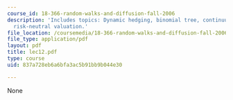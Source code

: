 ```yaml
---
course_id: 18-366-random-walks-and-diffusion-fall-2006
description: 'Includes topics: Dynamic hedging, binomial tree, continuum limit, and
  risk-neutral valuation.'
file_location: /coursemedia/18-366-random-walks-and-diffusion-fall-2006/837a728eb6a6bfa3ac5b91bb9b044e30_lec12.pdf
file_type: application/pdf
layout: pdf
title: lec12.pdf
type: course
uid: 837a728eb6a6bfa3ac5b91bb9b044e30

---
```

None